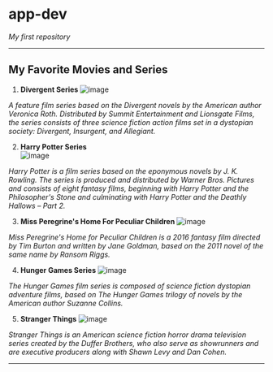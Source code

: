 # app-dev
*My first repository*

---

## My Favorite Movies and Series
1. **Divergent Series** 
 ![image](https://user-images.githubusercontent.com/103399361/205434858-f45be3e9-53c0-40ad-bf8e-42fd51077962.png) 

  *A feature film series based on the Divergent novels by the American author Veronica Roth. Distributed by Summit Entertainment and Lionsgate Films, the series consists of three science fiction action films set in a dystopian society: Divergent, Insurgent, and Allegiant.*

2. **Harry Potter Series**  
 ![image](https://user-images.githubusercontent.com/103399361/205434847-36fb6647-e38a-4d5e-b50b-497aec9f85ef.png)

  *Harry Potter is a film series based on the eponymous novels by J. K. Rowling. The series is produced and distributed by Warner Bros. Pictures and consists of eight fantasy films, beginning with Harry Potter and the Philosopher's Stone and culminating with Harry Potter and the Deathly Hallows – Part 2.*
  
3. **Miss Peregrine's Home For Peculiar Children** 
 ![image](https://user-images.githubusercontent.com/103399361/205434873-593a9ddd-6b20-4756-8cd2-4ceac36ee0ee.png)

*Miss Peregrine's Home for Peculiar Children is a 2016 fantasy film directed by Tim Burton and written by Jane Goldman, based on the 2011 novel of the same name by Ransom Riggs.*

4. **Hunger Games Series** 
 ![image](https://user-images.githubusercontent.com/103399361/205434815-7a897884-f65f-4ae5-9601-96f3870718b0.png)

 *The Hunger Games film series is composed of science fiction dystopian adventure films, based on The Hunger Games trilogy of novels by the American author Suzanne Collins.*

5. **Stranger Things**
  ![image](https://user-images.githubusercontent.com/103399361/205434822-a7d9f372-abc1-4074-bb99-0a7367f9bd4b.png)

*Stranger Things is an American science fiction horror drama television series created by the Duffer Brothers, who also serve as showrunners and are executive producers along with Shawn Levy and Dan Cohen.*

---
